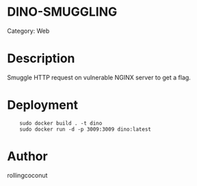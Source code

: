 # DINO-SMUGGLING

Category: Web

# Description

Smuggle HTTP request on vulnerable NGINX server to get a flag. 

# Deployment

        sudo docker build . -t dino
        sudo docker run -d -p 3009:3009 dino:latest

# Author
rollingcoconut